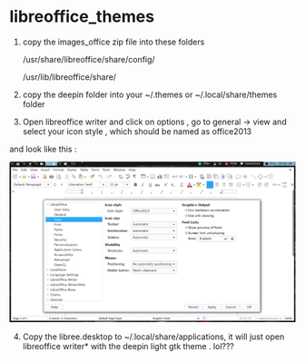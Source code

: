 # libreoffice_themes

1. copy the images_office zip file into these folders 

    /usr/share/libreoffice/share/config/
    
    /usr/lib/libreoffice/share/


2. copy the deepin folder into your ~/.themes or ~/.local/share/themes folder 

3. Open libreoffice writer and click on options , go to general -> view and select your icon style  , which should be named as office2013

  and look like this : 

  <img src = libr.png> 

4. Copy the libree.desktop to ~/.local/share/applications, it will just open libreoffice writer* with the deepin light gtk theme .
lol???
